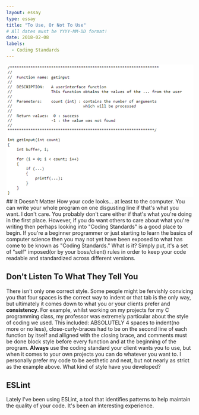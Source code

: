 ```yaml
---
layout: essay
type: essay
title: "To Use, Or Not To Use"
# All dates must be YYYY-MM-DD format!
date: 2018-02-08
labels:
  - Coding Standards
---
```

<img class="ui right circular floated image" src="../images/codingstyle.png">
## It Doesn't Matter
How your code looks... at least to the computer. You can write your whole program on one disgusting line if that's what you want. I don't care. You probably don't care either if that's what you're doing in the first place. However, if you do want others to care about what you're writing then perhaps looking into "Coding Standards" is a good place to begin. If you're a beginner programmer or just starting to learn the basics of computer science then you may not yet have been exposed to what has come to be known as "Coding Standards." What is it? Simply put, it's a set of "self" imposed(or by your boss/client) rules in order to keep your code readable and standardized across different versions. 

## Don't Listen To What They Tell You
There isn't only one correct style. Some people might be fervishly convicing you that four spaces is the correct way to indent or that tab is the only way, but ultimately it comes down to what you or your clients prefer and **consistency**. For example, whilst working on my projects for my C programming class, my professor was extremely particular about the style of coding we used. This included: ABSOLUTELY 4 spaces to indent(no more or no less), close-curly-braces had to be on the second line of each function by itself and alligned with the closing brace, and comments must be done block style before every function and at the beginning of the program. **Always** use the coding standard your client wants you to use, but when it comes to your own projects you can do whatever you want to. I personally prefer my code to be aesthetic and neat, but not nearly as strict as the example above. What kind of style have you developed?  

## ESLint
Lately I've been using ESLint, a tool that identifies patterns to help maintain the quality of your code. It's been an interesting experience.

